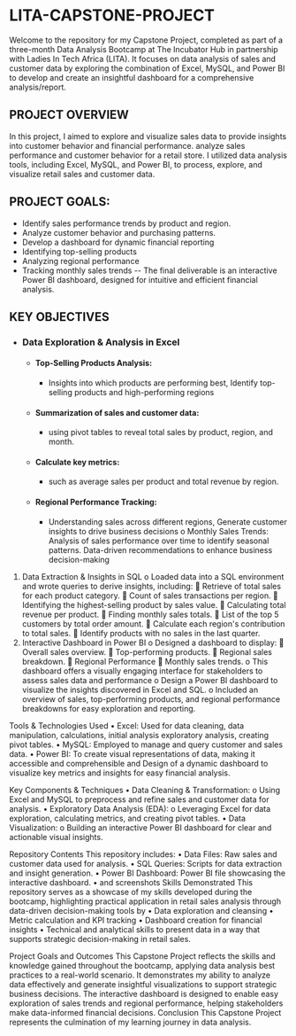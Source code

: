 # LITA-CAPSTONE-PROJECT
Welcome to the repository for my Capstone Project, completed as part of a three-month Data Analysis Bootcamp at The Incubator Hub in partnership with Ladies In Tech Africa (LITA). It focuses on data analysis of sales and customer data by exploring the combination of Excel, MySQL, and Power BI to develop and create an insightful dashboard for a comprehensive analysis/report.



## PROJECT OVERVIEW
In this project, I aimed to explore and visualize sales data to provide insights into customer behavior and financial performance. analyze sales performance and customer behavior for a retail store. I utilized data analysis tools, including Excel, MySQL, and Power BI, to process, explore, and visualize retail sales and customer data.

## PROJECT GOALS:
- Identify sales performance trends by product and region.
- Analyze customer behavior and purchasing patterns.
- Develop a dashboard for dynamic financial reporting
- Identifying top-selling products
- Analyzing regional performance
- Tracking monthly sales trends
-- The final deliverable is an interactive Power BI dashboard, designed for intuitive and efficient financial analysis.


## KEY OBJECTIVES
- ### Data Exploration & Analysis in Excel
  - #### Top-Selling Products Analysis:
    - Insights into which products are performing best, Identify top-selling products and high-performing regions
  - #### Summarization of sales and customer data:
    - using pivot tables to reveal total sales by product, region, and month.
  - #### Calculate key metrics:
    - such as average sales per product and total revenue by region. 
  - #### Regional Performance Tracking:
    - Understanding sales across different regions, Generate customer insights to drive business decisions
o	Monthly Sales Trends: Analysis of sales performance over time to identify seasonal patterns. Data-driven recommendations to enhance business decision-making
1.	Data Extraction & Insights in SQL
o	Loaded data into a SQL environment and wrote queries to derive insights, including:
	Retrieve of total sales for each product category.
	Count of sales transactions per region.
	Identifying the highest-selling product by sales value.
	Calculating total revenue per product.
	Finding monthly sales totals.
	List of the top 5 customers by total order amount.
	Calculate each region's contribution to total sales.
	Identify products with no sales in the last quarter.
2.	Interactive Dashboard in Power BI
o	Designed a dashboard to display:
	Overall sales overview.
	Top-performing products.
	Regional sales breakdown.
	Regional Performance
	Monthly sales trends.
o	This dashboard offers a visually engaging interface for stakeholders to assess sales data and performance
o	Design a Power BI dashboard to visualize the insights discovered in Excel and SQL.
o	Included an overview of sales, top-performing products, and regional performance breakdowns for easy exploration and reporting.

Tools & Technologies Used 
•	Excel: Used for data cleaning, data manipulation, calculations, initial analysis exploratory analysis, creating pivot tables.
•	MySQL: Employed to manage and query customer and sales data.
•	Power BI: To create visual representations of data, making it accessible and comprehensible and Design of a dynamic dashboard to visualize key metrics and insights for easy financial analysis.

Key Components & Techniques
•	Data Cleaning & Transformation: 
o	Using Excel and MySQL to preprocess and refine sales and customer data for analysis.
•	Exploratory Data Analysis (EDA): 
o	Leveraging Excel for data exploration, calculating metrics, and creating pivot tables.
•	Data Visualization: 
o	Building an interactive Power BI dashboard for clear and actionable visual insights.

Repository Contents
This repository includes:
•	Data Files: Raw sales and customer data used for analysis.
•	SQL Queries: Scripts for data extraction and insight generation.
•	Power BI Dashboard: Power BI file showcasing the interactive dashboard.
•	and screenshots
Skills Demonstrated
This repository serves as a showcase of my skills developed during the bootcamp, highlighting practical application in retail sales analysis through data-driven decision-making tools by 
•	Data exploration and cleansing
•	Metric calculation and KPI tracking
•	Dashboard creation for financial insights
•	Technical and analytical skills to present data in a way that supports strategic decision-making in retail sales.


Project Goals and Outcomes
This Capstone Project reflects the skills and knowledge gained throughout the bootcamp, applying data analysis best practices to a real-world scenario. It demonstrates my ability to analyze data effectively and generate insightful visualizations to support strategic business decisions. The interactive dashboard is designed to enable easy exploration of sales trends and regional performance, helping stakeholders make data-informed financial decisions.
Conclusion
This Capstone Project represents the culmination of my learning journey in data analysis. 

